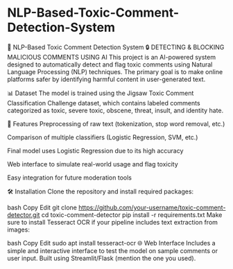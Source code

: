 # NLP-Based-Toxic-Comment-Detection-System
🧠 NLP-Based Toxic Comment Detection System
🔒 DETECTING & BLOCKING MALICIOUS COMMENTS USING AI
This project is an AI-powered system designed to automatically detect and flag toxic comments using Natural Language Processing (NLP) techniques. The primary goal is to make online platforms safer by identifying harmful content in user-generated text.

📊 Dataset
The model is trained using the Jigsaw Toxic Comment Classification Challenge dataset, which contains labeled comments categorized as toxic, severe toxic, obscene, threat, insult, and identity hate.

🚀 Features
Preprocessing of raw text (tokenization, stop word removal, etc.)

Comparison of multiple classifiers (Logistic Regression, SVM, etc.)

Final model uses Logistic Regression due to its high accuracy

Web interface to simulate real-world usage and flag toxicity

Easy integration for future moderation tools

🛠️ Installation
Clone the repository and install required packages:

bash
Copy
Edit
git clone https://github.com/your-username/toxic-comment-detector.git
cd toxic-comment-detector
pip install -r requirements.txt
Make sure to install Tesseract OCR if your pipeline includes text extraction from images:

bash
Copy
Edit
sudo apt install tesseract-ocr
🌐 Web Interface
Includes a simple and interactive interface to test the model on sample comments or user input. Built using Streamlit/Flask (mention the one you used).
